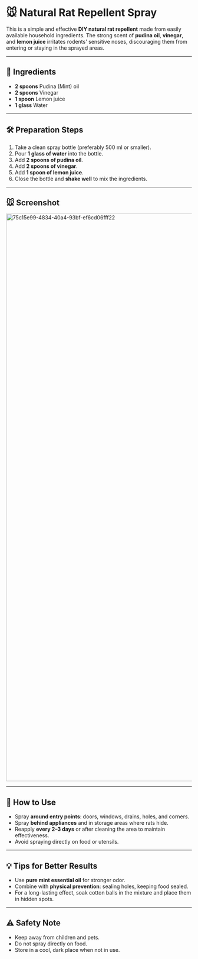 # 🐭 Natural Rat Repellent Spray

This is a simple and effective **DIY natural rat repellent** made from easily available household ingredients. The strong scent of **pudina oil**, **vinegar**, and **lemon juice** irritates rodents' sensitive noses, discouraging them from entering or staying in the sprayed areas.

---

## 📜 Ingredients

* **2 spoons** Pudina (Mint) oil
* **2 spoons** Vinegar
* **1 spoon** Lemon juice
* **1 glass** Water

---

## 🛠 Preparation Steps

1. Take a clean spray bottle (preferably 500 ml or smaller).
2. Pour **1 glass of water** into the bottle.
3. Add **2 spoons of pudina oil**.
4. Add **2 spoons of vinegar**.
5. Add **1 spoon of lemon juice**.
6. Close the bottle and **shake well** to mix the ingredients.

---
## 🐭 Screenshot

<img width="1024" height="1536" alt="75c15e99-4834-40a4-93bf-ef6cd06fff22" src="https://github.com/user-attachments/assets/93df8dc5-1559-45db-b70f-d04dd7d59ee5" />

---

## 🚫 How to Use

* Spray **around entry points**: doors, windows, drains, holes, and corners.
* Spray **behind appliances** and in storage areas where rats hide.
* Reapply **every 2–3 days** or after cleaning the area to maintain effectiveness.
* Avoid spraying directly on food or utensils.

---

## 💡 Tips for Better Results

* Use **pure mint essential oil** for stronger odor.
* Combine with **physical prevention**: sealing holes, keeping food sealed.
* For a long-lasting effect, soak cotton balls in the mixture and place them in hidden spots.

---

## ⚠ Safety Note

* Keep away from children and pets.
* Do not spray directly on food.
* Store in a cool, dark place when not in use.


